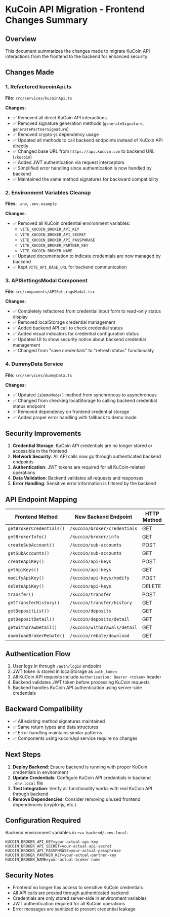 # KuCoin API Migration - Frontend Changes Summary

## Overview
This document summarizes the changes made to migrate KuCoin API interactions from the frontend to the backend for enhanced security.

## Changes Made

### 1. Refactored kucoinApi.ts
**File**: `src/services/kucoinApi.ts`

**Changes**:
- ✅ Removed all direct KuCoin API interactions
- ✅ Removed signature generation methods (`generateSignature`, `generatePartnerSignature`)
- ✅ Removed crypto-js dependency usage
- ✅ Updated all methods to call backend endpoints instead of KuCoin API directly
- ✅ Changed base URL from `https://api.kucoin.com` to backend URL (`/kucoin`)
- ✅ Added JWT authentication via request interceptors
- ✅ Simplified error handling since authentication is now handled by backend
- ✅ Maintained the same method signatures for backward compatibility

### 2. Environment Variables Cleanup
**Files**: `.env`, `.env.example`

**Changes**:
- ✅ Removed all KuCoin credential environment variables:
  - `VITE_KUCOIN_BROKER_API_KEY`
  - `VITE_KUCOIN_BROKER_API_SECRET`
  - `VITE_KUCOIN_BROKER_API_PASSPHRASE`
  - `VITE_KUCOIN_BROKER_PARTNER_KEY`
  - `VITE_KUCOIN_BROKER_NAME`
- ✅ Updated documentation to indicate credentials are now managed by backend
- ✅ Kept `VITE_API_BASE_URL` for backend communication

### 3. APISettingsModal Component
**File**: `src/components/APISettingsModal.tsx`

**Changes**:
- ✅ Completely refactored from credential input form to read-only status display
- ✅ Removed localStorage credential management
- ✅ Added backend API call to check credential status
- ✅ Added visual indicators for credential configuration status
- ✅ Updated UI to show security notice about backend credential management
- ✅ Changed from "save credentials" to "refresh status" functionality

### 4. DummyData Service
**File**: `src/services/dummyData.ts`

**Changes**:
- ✅ Updated `isDemoMode()` method from synchronous to asynchronous
- ✅ Changed from checking localStorage to calling backend credential status endpoint
- ✅ Removed dependency on frontend credential storage
- ✅ Added proper error handling with fallback to demo mode

## Security Improvements

1. **Credential Storage**: KuCoin API credentials are no longer stored or accessible in the frontend
2. **Network Security**: All API calls now go through authenticated backend endpoints
3. **Authentication**: JWT tokens are required for all KuCoin-related operations
4. **Data Validation**: Backend validates all requests and responses
5. **Error Handling**: Sensitive error information is filtered by the backend

## API Endpoint Mapping

| Frontend Method | New Backend Endpoint | HTTP Method |
|----------------|---------------------|-------------|
| `getBrokerCredentials()` | `/kucoin/broker/credentials` | GET |
| `getBrokerInfo()` | `/kucoin/broker/info` | GET |
| `createSubAccount()` | `/kucoin/sub-accounts` | POST |
| `getSubAccounts()` | `/kucoin/sub-accounts` | GET |
| `createApiKey()` | `/kucoin/api-keys` | POST |
| `getApiKeys()` | `/kucoin/api-keys` | GET |
| `modifyApiKey()` | `/kucoin/api-keys/modify` | POST |
| `deleteApiKey()` | `/kucoin/api-keys` | DELETE |
| `transfer()` | `/kucoin/transfer` | POST |
| `getTransferHistory()` | `/kucoin/transfer/history` | GET |
| `getDepositList()` | `/kucoin/deposits` | GET |
| `getDepositDetail()` | `/kucoin/deposits/detail` | GET |
| `getWithdrawDetail()` | `/kucoin/withdrawals/detail` | GET |
| `downloadBrokerRebate()` | `/kucoin/rebate/download` | GET |

## Authentication Flow

1. User logs in through `/auth/login` endpoint
2. JWT token is stored in localStorage as `auth_token`
3. All KuCoin API requests include `Authorization: Bearer <token>` header
4. Backend validates JWT token before processing KuCoin requests
5. Backend handles KuCoin API authentication using server-side credentials

## Backward Compatibility

- ✅ All existing method signatures maintained
- ✅ Same return types and data structures
- ✅ Error handling maintains similar patterns
- ✅ Components using kucoinApi service require no changes

## Next Steps

1. **Deploy Backend**: Ensure backend is running with proper KuCoin credentials in environment
2. **Update Credentials**: Configure KuCoin API credentials in backend `.env.local` file
3. **Test Integration**: Verify all functionality works with real KuCoin API through backend
4. **Remove Dependencies**: Consider removing unused frontend dependencies (crypto-js, etc.)

## Configuration Required

Backend environment variables in `rva_backend/.env.local`:
```env
KUCOIN_BROKER_API_KEY=your-actual-api-key
KUCOIN_BROKER_API_SECRET=your-actual-api-secret
KUCOIN_BROKER_API_PASSPHRASE=your-actual-passphrase
KUCOIN_BROKER_PARTNER_KEY=your-actual-partner-key
KUCOIN_BROKER_NAME=your-actual-broker-name
```

## Security Notes

- Frontend no longer has access to sensitive KuCoin credentials
- All API calls are proxied through authenticated backend
- Credentials are only stored server-side in environment variables
- JWT authentication required for all KuCoin operations
- Error messages are sanitized to prevent credential leakage